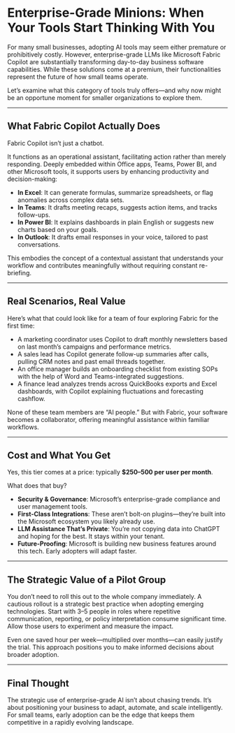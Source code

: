 # Enterprise-Grade Minions: When Your Tools Start Thinking With You

For many small businesses, adopting AI tools may seem either premature or prohibitively costly. However, enterprise-grade LLMs like Microsoft Fabric Copilot are substantially transforming day-to-day business software capabilities. While these solutions come at a premium, their functionalities represent the future of how small teams operate.

Let’s examine what this category of tools truly offers—and why now might be an opportune moment for smaller organizations to explore them.

---

## What Fabric Copilot Actually Does

Fabric Copilot isn’t just a chatbot.

It functions as an operational assistant, facilitating action rather than merely responding. Deeply embedded within Office apps, Teams, Power BI, and other Microsoft tools, it supports users by enhancing productivity and decision-making:

- **In Excel**: It can generate formulas, summarize spreadsheets, or flag anomalies across complex data sets.
- **In Teams**: It drafts meeting recaps, suggests action items, and tracks follow-ups.
- **In Power BI**: It explains dashboards in plain English or suggests new charts based on your goals.
- **In Outlook**: It drafts email responses in your voice, tailored to past conversations.

This embodies the concept of a contextual assistant that understands your workflow and contributes meaningfully without requiring constant re-briefing.

---

## Real Scenarios, Real Value

Here’s what that could look like for a team of four exploring Fabric for the first time:

- A marketing coordinator uses Copilot to draft monthly newsletters based on last month’s campaigns and performance metrics.
- A sales lead has Copilot generate follow-up summaries after calls, pulling CRM notes and past email threads together.
- An office manager builds an onboarding checklist from existing SOPs with the help of Word and Teams-integrated suggestions.
- A finance lead analyzes trends across QuickBooks exports and Excel dashboards, with Copilot explaining fluctuations and forecasting cashflow.

None of these team members are “AI people.” But with Fabric, your software becomes a collaborator, offering meaningful assistance within familiar workflows.

---

## Cost and What You Get

Yes, this tier comes at a price: typically **$250–500 per user per month**.

What does that buy?

- **Security & Governance**: Microsoft’s enterprise-grade compliance and user management tools.
- **First-Class Integrations**: These aren’t bolt-on plugins—they’re built into the Microsoft ecosystem you likely already use.
- **LLM Assistance That’s Private**: You’re not copying data into ChatGPT and hoping for the best. It stays within your tenant.
- **Future-Proofing**: Microsoft is building new business features around this tech. Early adopters will adapt faster.

---

## The Strategic Value of a Pilot Group

You don’t need to roll this out to the whole company immediately. A cautious rollout is a strategic best practice when adopting emerging technologies. Start with 3–5 people in roles where repetitive communication, reporting, or policy interpretation consume significant time. Allow those users to experiment and measure the impact.

Even one saved hour per week—multiplied over months—can easily justify the trial. This approach positions you to make informed decisions about broader adoption.

---

## Final Thought

The strategic use of enterprise-grade AI isn’t about chasing trends. It’s about positioning your business to adapt, automate, and scale intelligently. For small teams, early adoption can be the edge that keeps them competitive in a rapidly evolving landscape.